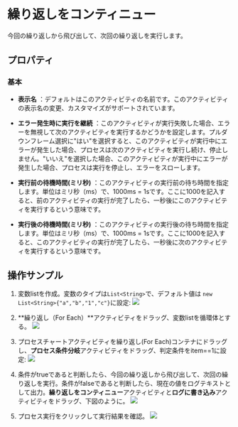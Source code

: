 # 繰り返しをコンティニュー

今回の繰り返しから飛び出して、次回の繰り返しを実行します。

## プロパティ
### 基本
- **表示名** ：デフォルトはこのアクティビティの名前です。このアクティビティの表示名の変更、カスタマイズがサポートされています。
- **エラー発生時に実行を継続** ：このアクティビティが実行失敗した場合、エラーを無視して次のアクティビティを実行するかどうかを設定します。プルダウンフレーム選択に"はい"を選択すると、このアクティビティが実行中にエラーが発生した場合、プロセスは次のアクティビティを実行し続け、停止しません。"いいえ"を選択した場合、このアクティビティが実行中にエラーが発生した場合、プロセスは実行を停止し、エラーをスローします。
- **実行前の待機時間(ミリ秒)** ：このアクティビティの実行前の待ち時間を指定します。単位はミリ秒（ms）で、1000ms = 1sです。ここに1000を記入すると、前のアクティビティの実行が完了したら、一秒後にこのアクティビティを実行するという意味です。

- **実行後の待機時間(ミリ秒)** ：このアクティビティの実行後の待ち時間を指定します。単位はミリ秒（ms）で、1000ms = 1sです。ここに1000を記入すると、このアクティビティの実行が完了したら、一秒後に次のアクティビティを実行するという意味です。

## 操作サンプル

1. 変数listを作成。変数のタイプは`List<String>`で、デフォルト値は `new List<String>{"a","b","1","c"}`に設定:
![](https://docimages.blob.core.chinacloudapi.cn/images/Activities/continue-1.png)

2. **繰り返し（For Each）**アクティビティをドラッグ、変数listを循環体とする。
![](https://docimages.blob.core.chinacloudapi.cn/images/Activities/continue-2.png)

3. プロセスチャートアクティビティを繰り返し(For Each)コンテナにドラッグし、**プロセス条件分岐**アクティビティをドラッグ、判定条件をitem==1に設定:
![](https://docimages.blob.core.chinacloudapi.cn/images/Activities/continue-3.png)

4. 条件がtrueであると判断したら、今回の繰り返しから飛び出して、次回の繰り返しを実行。条件がfalseであると判断したら、現在の値をログテキストとして出力。**繰り返しをコンティニュー**アクティビティと**ログに書き込み**アクティビティをドラッグ、下図のように。
![](https://docimages.blob.core.chinacloudapi.cn/images/Activities/continue-4.png)

5. プロセス実行をクリックして実行結果を確認。
![](https://docimages.blob.core.chinacloudapi.cn/images/Activities/continue-5.png)

